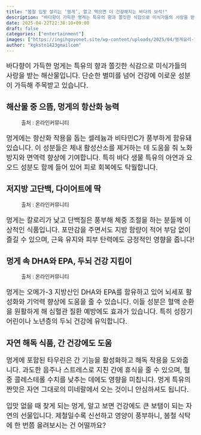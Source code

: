 ```yaml
---
title: "봄철 입맛 살리는 ‘멍게’, 알고 먹으면 더 건강해지는 바다의 보석!"
description: "바다향이 가득한 멍게는 특유의 향과 쫄깃한 식감으로 미식가들의 사랑을 받는 해산물입니다. 단순한 별미를 넘어 건강에 이로운 성분이 가득해 주목받고 있습니다."
date: 2025-04-22T22:38:10+09:00
draft: false
categories: ["entertainment"]
images: ["https://ingihgoyonet.site/wp-content/uploads/2025/04/멍게요리-1024x683.png", "https://ingihgoyonet.site/wp-content/uploads/2025/04/멍게-1024x683.png", "https://ingihgoyonet.site/wp-content/uploads/2025/04/멍게잡기-1024x683.png"]
author: "kgkstn1423gmailcom"
---
```


<p style="font-size:18px">바다향이 가득한 멍게는 특유의 향과 쫄깃한 식감으로 미식가들의 사랑을 받는 해산물입니다. 단순한 별미를 넘어 건강에 이로운 성분이 가득해 주목받고 있습니다.</p> <h2 >해산물 중 으뜸, 멍게의 항산화 능력</h2> <figure ><img src="https://ingihgoyonet.site/wp-content/uploads/2025/04/멍게요리-1024x683.png" alt="" style="aspect-ratio:16/9;object-fit:cover"/><figcaption >출처 : 온라인커뮤니티</figcaption></figure> <p style="font-size:18px">멍게에는 항산화 작용을 돕는 셀레늄과 비타민C가 풍부하게 함유돼 있습니다. 이 성분들은 체내 활성산소를 제거하는 데 도움을 줘 노화 방지와 면역력 향상에 기여합니다. 특히 바다 생물 특유의 아연과 요오드 성분도 함께 들어 있어 피로 회복에도 탁월합니다.</p> <h2 >저지방 고단백, 다이어트에 딱</h2> <figure ><img src="https://ingihgoyonet.site/wp-content/uploads/2025/04/멍게-1024x683.png" alt="" /><figcaption >출처 : 온라인커뮤니티</figcaption></figure> <p style="font-size:18px">멍게는 칼로리가 낮고 단백질은 풍부해 체중 조절을 하는 분들께 이상적인 식품입니다. 포만감을 주면서도 지방 함량이 적어 부담 없이 즐길 수 있으며, 근육 유지와 피부 탄력에도 긍정적인 영향을 줍니다!</p> <h2 >멍게 속 DHA와 EPA, 두뇌 건강 지킴이</h2> <figure ><img src="https://ingihgoyonet.site/wp-content/uploads/2025/04/멍게잡기-1024x683.png" alt="" style="aspect-ratio:16/9;object-fit:cover"/><figcaption >출처 : 온라인커뮤니티</figcaption></figure> <p style="font-size:18px">멍게는 오메가-3 지방산인 DHA와 EPA를 함유하고 있어 뇌세포 활성화와 기억력 향상에 도움을 줄 수 있습니다. 이들 성분은 혈액 순환을 원활하게 해 심혈관 질환 예방에도 효과가 있습니다. 특히 성장기 어린이나 노년층의 두뇌 건강에 유익합니다.</p> <h2 >자연 해독 식품, 간 건강에도 도움</h2> <p style="font-size:18px">멍게에 포함된 타우린은 간 기능을 활성화하고 해독 작용을 도와줍니다. 과도한 음주나 스트레스로 지친 간에 휴식을 줄 수 있으며, 혈중 콜레스테롤 수치를 낮추는 데에도 영향을 미칩니다. 멍게 특유의 짠맛은 자연 그대로의 미네랄에서 오는 것이니 안심하셔도 됩니다.</p> <p style="font-size:18px">입맛 없을 때 찾게 되는 멍게, 알고 보면 건강에도 큰 보탬이 되는 자연의 선물입니다. 제철일수록 신선하고 영양이 풍부하니, 봄철 식탁에 한 번쯤 올려보시는 건 어떨까요?</p>